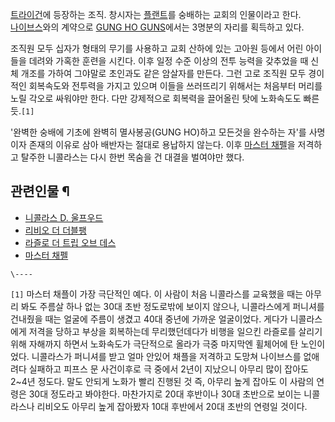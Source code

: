 [트라이건](%ED%8A%B8%EB%9D%BC%EC%9D%B4%EA%B1%B4.md)에 등장하는 조직. 창시자는
[플랜트](%ED%94%8C%EB%9E%9C%ED%8A%B8.md)를 숭배하는 교회의 인물이라고 한다.  
[나이브스](%EB%B0%80%EB%A6%AC%EC%98%A8%20%EB%82%98%EC%9D%B4%EB%B8%8C%EC%8A%A4.md)와의 계약으로 [GUNG HO GUNS](GUNG%20HO%20GUNS.md)에서는 3명분의 자리를 획득하고 있다.

조직원 모두 십자가 형태의 무기를 사용하고 교회 산하에 있는 고아원 등에서 어린 아이들을 데려와 가혹한 훈련을 시킨다. 이후 일정 수준
이상의 전투 능력을 갖추었을 때 신체 개조를 가하여 그야말로 초인과도 같은 암살자를 만든다. 그런 고로 조직원 모두 경이적인 회복속도와
전투력을 가지고 있으며 이들을 쓰러뜨리기 위해서는 처음부터 머리를 노릴 각오로 싸워야만 한다. 다만 강제적으로 회복력을 끌어올린 탓에
노화속도도 빠른 듯.`[1]`

'완벽한 숭배에 기초에 완벽히 멸사봉공(GUNG HO)하고 모든것을 완수하는 자'를 사명이자 존재의 이유로 삼아 배반자는 절대로 용납하지
않는다. 이후 [마스터 채펠](%EB%A7%88%EC%8A%A4%ED%84%B0%20%EC%B1%84%ED%8E%A0.md)을 저격하고
탈주한 니콜라스는 다시 한번 목숨을 건 대결을 벌여야만 했다.

## 관련인물 ¶

  * [니콜라스 D. 울프우드](%EB%8B%88%EC%BD%9C%EB%9D%BC%EC%8A%A4%20D.%20%EC%9A%B8%ED%94%84%EC%9A%B0%EB%93%9C.md)
  * [리비오 더 더블팽](%EB%A6%AC%EB%B9%84%EC%98%A4%20%EB%8D%94%20%EB%8D%94%EB%B8%94%ED%8C%BD.md)
  * [라즐로 더 트립 오브 데스](%EB%9D%BC%EC%A6%90%EB%A1%9C%20%EB%8D%94%20%ED%8A%B8%EB%A6%BD%20%EC%98%A4%EB%B8%8C%20%EB%8D%B0%EC%8A%A4.md)
  * [마스터 채펠](%EB%A7%88%EC%8A%A4%ED%84%B0%20%EC%B1%84%ED%8E%A0.md)

`\----`

`[1]` 마스터 채플이 가장 극단적인 예다. 이 사람이 처음 니콜라스를 교육했을 때는 아무리 봐도 주름살 하나 없는 30대 초반 정도로밖에
보이지 않으나, 니콜라스에게 퍼니셔를 건내줬을 때는 얼굴에 주름이 생겼고 40대 중년에 가까운 얼굴이었다. 게다가 니콜라스에게 저격을 당하고
부상을 회복하는데 무리했던데다가 비행을 일으킨 라즐로를 살리기 위해 자해까지 하면서 노화속도가 극단적으로 올라가 극중 마지막엔 휠체어에 탄
노인이었다. 니콜라스가 퍼니셔를 받고 얼마 안있어 채플을 저격하고 도망쳐 나이브스를 없애려다 실패하고 피프스 문 사건이후로 극 중에서 2년이
지났으니 아무리 많이 잡아도 2~4년 정도다. 말도 안되게 노화가 빨리 진행된 것 즉, 아무리 높게 잡아도 이 사람의 연령은 30대 정도라고
봐야한다. 마찬가지로 20대 후반이나 30대 초반으로 보이는 니콜라스나 리비오도 아무리 높게 잡아봤자 10대 후반에서 20대 초반의 연령일
것이다.

